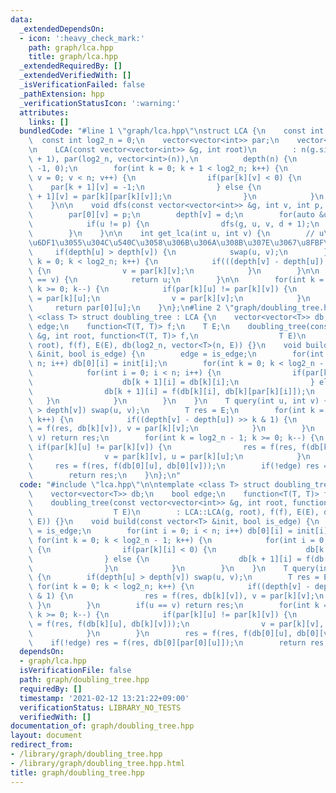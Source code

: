 ```yaml
---
data:
  _extendedDependsOn:
  - icon: ':heavy_check_mark:'
    path: graph/lca.hpp
    title: graph/lca.hpp
  _extendedRequiredBy: []
  _extendedVerifiedWith: []
  _isVerificationFailed: false
  _pathExtension: hpp
  _verificationStatusIcon: ':warning:'
  attributes:
    links: []
  bundledCode: "#line 1 \"graph/lca.hpp\"\nstruct LCA {\n    const int n = 0;\n  \
    \  const int log2_n = 0;\n    vector<vector<int>> par;\n    vector<int> depth;\n\
    \n    LCA(const vector<vector<int>> &g, int root)\n        : n(g.size()), log2_n(log2(n)\
    \ + 1), par(log2_n, vector<int>(n)),\n          depth(n) {\n        dfs(g, root,\
    \ -1, 0);\n        for(int k = 0; k + 1 < log2_n; k++) {\n            for(int\
    \ v = 0; v < n; v++) {\n                if(par[k][v] < 0) {\n                \
    \    par[k + 1][v] = -1;\n                } else {\n                    par[k\
    \ + 1][v] = par[k][par[k][v]];\n                }\n            }\n        }\n\
    \    }\n\n    void dfs(const vector<vector<int>> &g, int v, int p, int d) {\n\
    \        par[0][v] = p;\n        depth[v] = d;\n        for(auto &u : g[v]) {\n\
    \            if(u != p) {\n                dfs(g, u, v, d + 1);\n            }\n\
    \        }\n    }\n\n    int get_lca(int u, int v) {\n        // u\u3068v\u306E\
    \u6DF1\u3055\u304C\u540C\u3058\u306B\u306A\u308B\u307E\u3067\u8FBF\u308B\n   \
    \     if(depth[u] > depth[v]) {\n            swap(u, v);\n        }\n        for(int\
    \ k = 0; k < log2_n; k++) {\n            if(((depth[v] - depth[u]) >> k) & 1)\
    \ {\n                v = par[k][v];\n            }\n        }\n\n        if(u\
    \ == v) {\n            return u;\n        }\n\n        for(int k = log2_n - 1;\
    \ k >= 0; k--) {\n            if(par[k][u] != par[k][v]) {\n                u\
    \ = par[k][u];\n                v = par[k][v];\n            }\n        }\n   \
    \     return par[0][u];\n    }\n};\n#line 2 \"graph/doubling_tree.hpp\"\n\ntemplate\
    \ <class T> struct doubling_tree : LCA {\n    vector<vector<T>> db;\n    bool\
    \ edge;\n    function<T(T, T)> f;\n    T E;\n    doubling_tree(const vector<vector<int>>\
    \ &g, int root, function<T(T, T)> f,\n                  T E)\n        : LCA::LCA(g,\
    \ root), f(f), E(E), db(log2_n, vector<T>(n, E)) {}\n    void build(const vector<T>\
    \ &init, bool is_edge) {\n        edge = is_edge;\n        for(int i = 0; i <\
    \ n; i++) db[0][i] = init[i];\n        for(int k = 0; k < log2_n - 1; k++) {\n\
    \            for(int i = 0; i < n; i++) {\n                if(par[k][i] < 0) {\n\
    \                    db[k + 1][i] = db[k][i];\n                } else {\n    \
    \                db[k + 1][i] = f(db[k][i], db[k][par[k][i]]);\n             \
    \   }\n            }\n        }\n    }\n    T query(int u, int v) {\n        if(depth[u]\
    \ > depth[v]) swap(u, v);\n        T res = E;\n        for(int k = 0; k < log2_n;\
    \ k++) {\n            if((depth[v] - depth[u]) >> k & 1) {\n                res\
    \ = f(res, db[k][v]), v = par[k][v];\n            }\n        }\n        if(u ==\
    \ v) return res;\n        for(int k = log2_n - 1; k >= 0; k--) {\n           \
    \ if(par[k][u] != par[k][v]) {\n                res = f(res, f(db[k][u], db[k][v]));\n\
    \                v = par[k][v], u = par[k][u];\n            }\n        }\n   \
    \     res = f(res, f(db[0][u], db[0][v]));\n        if(!edge) res = f(res, db[0][par[0][u]]);\n\
    \        return res;\n    }\n};\n"
  code: "#include \"lca.hpp\"\n\ntemplate <class T> struct doubling_tree : LCA {\n\
    \    vector<vector<T>> db;\n    bool edge;\n    function<T(T, T)> f;\n    T E;\n\
    \    doubling_tree(const vector<vector<int>> &g, int root, function<T(T, T)> f,\n\
    \                  T E)\n        : LCA::LCA(g, root), f(f), E(E), db(log2_n, vector<T>(n,\
    \ E)) {}\n    void build(const vector<T> &init, bool is_edge) {\n        edge\
    \ = is_edge;\n        for(int i = 0; i < n; i++) db[0][i] = init[i];\n       \
    \ for(int k = 0; k < log2_n - 1; k++) {\n            for(int i = 0; i < n; i++)\
    \ {\n                if(par[k][i] < 0) {\n                    db[k + 1][i] = db[k][i];\n\
    \                } else {\n                    db[k + 1][i] = f(db[k][i], db[k][par[k][i]]);\n\
    \                }\n            }\n        }\n    }\n    T query(int u, int v)\
    \ {\n        if(depth[u] > depth[v]) swap(u, v);\n        T res = E;\n       \
    \ for(int k = 0; k < log2_n; k++) {\n            if((depth[v] - depth[u]) >> k\
    \ & 1) {\n                res = f(res, db[k][v]), v = par[k][v];\n           \
    \ }\n        }\n        if(u == v) return res;\n        for(int k = log2_n - 1;\
    \ k >= 0; k--) {\n            if(par[k][u] != par[k][v]) {\n                res\
    \ = f(res, f(db[k][u], db[k][v]));\n                v = par[k][v], u = par[k][u];\n\
    \            }\n        }\n        res = f(res, f(db[0][u], db[0][v]));\n    \
    \    if(!edge) res = f(res, db[0][par[0][u]]);\n        return res;\n    }\n};"
  dependsOn:
  - graph/lca.hpp
  isVerificationFile: false
  path: graph/doubling_tree.hpp
  requiredBy: []
  timestamp: '2021-02-12 13:21:22+09:00'
  verificationStatus: LIBRARY_NO_TESTS
  verifiedWith: []
documentation_of: graph/doubling_tree.hpp
layout: document
redirect_from:
- /library/graph/doubling_tree.hpp
- /library/graph/doubling_tree.hpp.html
title: graph/doubling_tree.hpp
---
```

